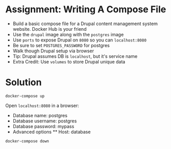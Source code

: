 # Assignment: Writing A Compose File

* Build a basic compose file for a Drupal content management system website. Docker Hub is your friend
* Use the `drupal` image along with the `postgres` image
* Use `ports` to expose Drupal on `8080` so you can `localhost:8080`
* Be sure to set `POSTGRES_PASSWORD` for postgres
* Walk though Drupal setup via browser
* Tip: Drupal assumes DB is `localhost`, but it's service name
* Extra Credit: Use `volumes` to store Drupal unique data

# Solution

```
docker-compose up
```

Open `localhost:8080` in a browser:
* Database name: postgres
* Database username: postgres
* Database password: mypass
* Advanced options
** Host: database

```
docker-compose down
```
